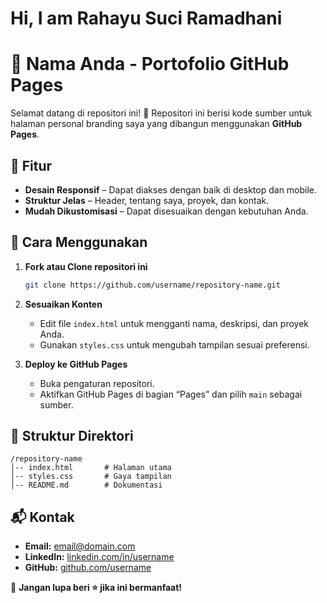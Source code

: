 # Hi, I am Rahayu Suci Ramadhani

# 📌 Nama Anda - Portofolio GitHub Pages

Selamat datang di repositori ini! 🎉 Repositori ini berisi kode sumber untuk halaman personal branding saya yang dibangun menggunakan **GitHub Pages**.

## 🌟 Fitur
- **Desain Responsif** – Dapat diakses dengan baik di desktop dan mobile.
- **Struktur Jelas** – Header, tentang saya, proyek, dan kontak.
- **Mudah Dikustomisasi** – Dapat disesuaikan dengan kebutuhan Anda.

## 🚀 Cara Menggunakan
1. **Fork atau Clone repositori ini**
   ```bash
   git clone https://github.com/username/repository-name.git
   ```
2. **Sesuaikan Konten**
   - Edit file `index.html` untuk mengganti nama, deskripsi, dan proyek Anda.
   - Gunakan `styles.css` untuk mengubah tampilan sesuai preferensi.

3. **Deploy ke GitHub Pages**
   - Buka pengaturan repositori.
   - Aktifkan GitHub Pages di bagian “Pages” dan pilih `main` sebagai sumber.

## 📂 Struktur Direktori
```
/repository-name
│-- index.html       # Halaman utama
│-- styles.css       # Gaya tampilan
│-- README.md        # Dokumentasi
```

## 📬 Kontak
- **Email:** email@domain.com
- **LinkedIn:** [linkedin.com/in/username](https://linkedin.com/in/username)
- **GitHub:** [github.com/username](https://github.com/username)

🚀 **Jangan lupa beri ⭐ jika ini bermanfaat!**

